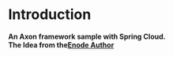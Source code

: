 # Introduction
  __An Axon framework sample with Spring Cloud.__  
  __The Idea from the[Enode Author](https://github.com/tangxuehua/enode/tree/master/src/Samples/E12306)__
